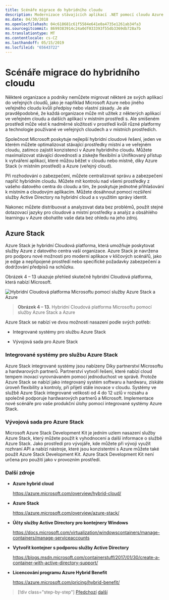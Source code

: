 ```yaml
---
title: Scénáře migrace do hybridního cloudu
description: Modernizace stávajících aplikací .NET pomocí cloudu Azure a Windows kontejnery | Migrace na scénáři s hybridními cloudy
ms.date: 04/30/2018
ms.openlocfilehash: 04c618681c61f5584e641e0a4735e1261ab34fa3
ms.sourcegitcommit: 8699383914c24a0df033393f55db3369db728a7b
ms.translationtype: MT
ms.contentlocale: cs-CZ
ms.lasthandoff: 05/15/2019
ms.locfileid: "65643722"
---
```

# <a name="migrate-to-hybrid-cloud-scenarios"></a>Scénáře migrace do hybridního cloudu

Některé organizace a podniky nemůžete migrovat některé ze svých aplikací do veřejných cloudů, jako je například Microsoft Azure nebo jiného veřejného cloudu kvůli předpisy nebo vlastní zásady. Je ale pravděpodobné, že každá organizace může mít užitek z některých aplikací ve veřejném cloudu a dalších aplikací v místním prostředí s. Ale smíšeném prostředí může vést k nadměrné složitosti v prostředí kvůli různé platformy a technologie používané ve veřejných cloudech a v místních prostředích.

Společnost Microsoft poskytuje nejlepší hybridní cloudové řešení, jeden ve kterém můžete optimalizovat stávající prostředky místní a ve veřejném cloudu, zatímco zajistit konzistenci v Azure hybridního cloudu. Můžete maximalizovat stávající dovednosti a získejte flexibilní a Unifikovaný přístup k vytváření aplikací, které můžou běžet v cloudu nebo místně, díky Azure Stack (v místním prostředí) a Azure (veřejný cloud).

Při rozhodování o zabezpečení, můžete centralizovat správu a zabezpečení napříč hybridním cloudu. Můžete mít kontrolu nad všemi prostředky z vašeho datového centra do cloudu a tím, že poskytuje jednotné přihlašování k místním a cloudovým aplikacím. Můžete dosáhnout pomocí rozšíření služby Active Directory na hybridní cloud a s využitím správy identit.

Nakonec můžete distribuovat a analyzovat data bez problémů, použít stejné dotazovací jazyky pro cloudové a místní prostředky a analýz a obsáhlého learningu v Azure obohatíte vaše data bez ohledu na jeho zdroj.

## <a name="azure-stack"></a>Azure Stack

Azure Stack je hybridní Cloudová platforma, která umožňuje poskytovat služby Azure z datového centra vaší organizace. Azure Stack je navržena pro podporu nové možnosti pro moderní aplikace v klíčových scénářů, jako je edge a nepřipojené prostředí nebo specifické požadavky zabezpečení a dodržování předpisů na schůzku.

Obrázek 4 – 13 ukazuje přehled skutečně hybridní Cloudová platforma, která nabízí Microsoft.

![Hybridní Cloudová platforma Microsoftu pomocí služby Azure Stack a Azure](./media/image13.jpg)

> **Obrázek 4 – 13.** Hybridní Cloudová platforma Microsoftu pomocí služby Azure Stack a Azure

Azure Stack se nabízí ve dvou možnosti nasazení podle svých potřeb:

- Integrované systémy pro službu Azure Stack

- Vývojová sada pro Azure Stack

### <a name="azure-stack-integrated-systems"></a>Integrované systémy pro službu Azure Stack

Azure Stack integrované systémy jsou nabízeny Díky partnerství Microsoftu a hardwarových partnerů. Partnerství vytvoří řešení, které nabízí cloud tempem inovací vyrovnávaném pomocí jednoduchost ve správě. Protože Azure Stack se nabízí jako integrovaný systém softwaru a hardwaru, získáte úroveň flexibility a kontroly, při přijetí stále inovace v cloudu. Systémy ve službě Azure Stack integrované velikosti od 4 do 12 uzlů v rozsahu a společně podporuje hardwarových partnerů a Microsoft. Implementace nové scénáře pro vaše produkční úlohy pomocí integrované systémy Azure Stack.

### <a name="azure-stack-development-kit"></a>Vývojová sada pro Azure Stack

Microsoft Azure Stack Development Kit je jedním uzlem nasazení služby Azure Stack, který můžete použít k vyhodnocení a další informace o službě Azure Stack. Jako prostředí pro vývojáře, kde můžete při vývoji využít rozhraní API a nabízí nástroje, které jsou konzistentní s Azure můžete také použít Azure Stack Development Kit. Azure Stack Development Kit není určena pro použití jako v provozním prostředí.

### <a name="additional-resources"></a>Další zdroje

- **Azure hybrid cloud**

    <https://azure.microsoft.com/overview/hybrid-cloud/>

- **Azure Stack**

    <https://azure.microsoft.com/overview/azure-stack/>

- **Účty služby Active Directory pro kontejnery Windows**

    <https://docs.microsoft.com/virtualization/windowscontainers/manage-containers/manage-serviceaccounts>

- **Vytvořit kontejner s podporou služby Active Directory**

    <https://blogs.msdn.microsoft.com/containerstuff/2017/01/30/create-a-container-with-active-directory-support/>

- **Licencování programu Azure Hybrid Benefit**

    <https://azure.microsoft.com/pricing/hybrid-benefit/>

>[!div class="step-by-step"]
>[Předchozí](modernize-your-apps-lifecycle-with-ci-cd-pipelines-and-devops-tools-in-the-cloud.md)
>[další](../walkthroughs-technical-get-started-overview.md)
